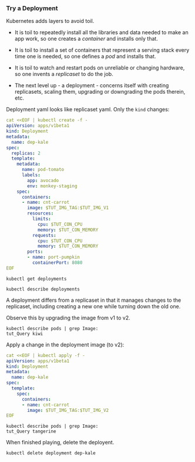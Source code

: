 ### Try a Deployment


[Deployment]: https://kubernetes.io/docs/concepts/workloads/controllers/deployment
[ServiceSpec]: https://kubernetes.io/docs/api-reference/v1.7/#service-v1-core


Kubernetes adds layers to avoid toil.

* It is toil to repeatedly install all the libraries
  and data needed to make an app work, so one creates a
  _container_ and installs only that.

* It is toil to install a set of containers that
  represent a serving stack every time one is needed,
  so one defines a _pod_ and installs that.

* It is toil to watch and restart pods on unreliable or
  changing hardware, so one invents a _replicaset_ to
  do the job.

* The next level up - a deployment - concerns itself
  with creating replicasets, scaling them, upgrading or
  downgrading the pods therein, etc.

Deployment yaml looks like replicaset yaml.
Only the `kind` changes:

<!-- @createDeployment -->
```yaml
cat <<EOF | kubectl create -f -
apiVersion: apps/v1beta1
kind: Deployment
metadata:
  name: dep-kale
spec:
  replicas: 2
  template:
    metadata:
      name: pod-tomato
      labels:
        app: avocado
        env: monkey-staging
    spec:
      containers:
      - name: cnt-carrot
        image: $TUT_IMG_TAG:$TUT_IMG_V1
        resources:
          limits:
            cpu: $TUT_CON_CPU
            memory: $TUT_CON_MEMORY
          requests:
            cpu: $TUT_CON_CPU
            memory: $TUT_CON_MEMORY
        ports:
        - name: port-pumpkin
          containerPort: 8080
EOF
```


<!-- @getDeployments -->
```
kubectl get deployments
```

<!-- @desribeDeployments -->
```
kubectl describe deployments
```

A deployment differs from a replicaset in that it
manages changes to the replicaset, including creating a
new one while turning down the old one.

Observe this by upgrading the image from v1 to v2.

<!-- @confirmCurrentImageVersion -->
```
kubectl describe pods | grep Image:
tut_Query kiwi
```

Apply a change in the deployment image (to v2):

<!-- @applyUpgrade -->
```yaml
cat <<EOF | kubectl apply -f -
apiVersion: apps/v1beta1
kind: Deployment
metadata:
  name: dep-kale
spec:
  template:
    spec:
      containers:
      - name: cnt-carrot
        image: $TUT_IMG_TAG:$TUT_IMG_V2
EOF
```

<!-- @checkImageVersion -->
```
kubectl describe pods | grep Image:
tut_Query tangerine
```

When finished playing, delete the deployent.
<!-- @deleteDeployment -->
```
kubectl delete deployment dep-kale
```
